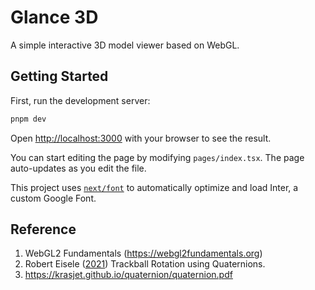 # Glance 3D

A simple interactive 3D model viewer based on WebGL.

## Getting Started

First, run the development server:

```bash
pnpm dev
```

Open [http://localhost:3000](http://localhost:3000) with your browser to see the result.

You can start editing the page by modifying `pages/index.tsx`. The page auto-updates as you edit the file.

This project uses [`next/font`](https://nextjs.org/docs/basic-features/font-optimization) to automatically optimize and load Inter, a custom Google Font.

## Reference

1. WebGL2 Fundamentals (https://webgl2fundamentals.org)
2. Robert Eisele ([2021](https://www.xarg.org/2021/07/trackball-rotation-using-quaternions/)) Trackball Rotation using Quaternions.
3. https://krasjet.github.io/quaternion/quaternion.pdf
